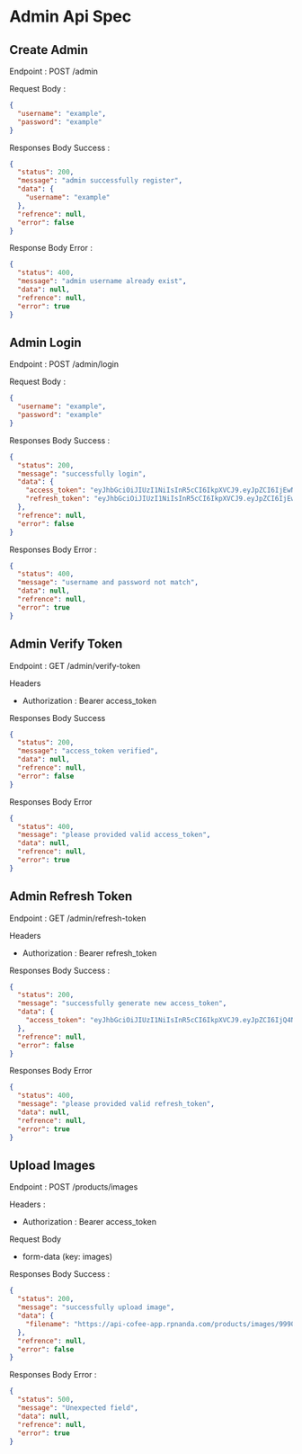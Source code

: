 # Admin Api Spec

## Create Admin

Endpoint : POST /admin

Request Body :

```json
{
  "username": "example",
  "password": "example"
}
```

Responses Body Success :

```json
{
  "status": 200,
  "message": "admin successfully register",
  "data": {
    "username": "example"
  },
  "refrence": null,
  "error": false
}
```

Response Body Error :

```json
{
  "status": 400,
  "message": "admin username already exist",
  "data": null,
  "refrence": null,
  "error": true
}
```

## Admin Login

Endpoint : POST /admin/login

Request Body :

```json
{
  "username": "example",
  "password": "example"
}
```

Responses Body Success :

```json
{
  "status": 200,
  "message": "successfully login",
  "data": {
    "access_token": "eyJhbGciOiJIUzI1NiIsInR5cCI6IkpXVCJ9.eyJpZCI6IjEwNzE4NjA3MzEwNTVkNDUzYzlhNS00M2VjLTQyNDAtYWMyOC0wNGMwMTMwMmQ4ZjQxNzE5MTM3OTYwMjQyIiwiaWF0IjoxNzE5MTM4MjQ5LCJleHAiOjE3MTkxMzg1NDl9.X1_lZF3RP4Yb9-JIu50m8pvS_7PsWTYnaGwtlFVQ2_c",
    "refresh_token": "eyJhbGciOiJIUzI1NiIsInR5cCI6IkpXVCJ9.eyJpZCI6IjEwNzE4NjA3MzEwNTVkNDUzYzlhNS00M2VjLTQyNDAtYWMyOC0wNGMwMTMwMmQ4ZjQxNzE5MTM3OTYwMjQyIiwiaWF0IjoxNzE5MTM4MjQ5LCJleHAiOjE3MTk3NDMwNDl9.7acXRr2LJsTTCTJcXQpiYWTHUIh6lQP4RWVpBxhK80Y"
  },
  "refrence": null,
  "error": false
}
```

Responses Body Error :

```json
{
  "status": 400,
  "message": "username and password not match",
  "data": null,
  "refrence": null,
  "error": true
}
```

## Admin Verify Token

Endpoint : GET /admin/verify-token

Headers

- Authorization : Bearer access_token

Responses Body Success

```json
{
  "status": 200,
  "message": "access_token verified",
  "data": null,
  "refrence": null,
  "error": false
}
```

Responses Body Error

```json
{
  "status": 400,
  "message": "please provided valid access_token",
  "data": null,
  "refrence": null,
  "error": true
}
```

## Admin Refresh Token

Endpoint : GET /admin/refresh-token

Headers

- Authorization : Bearer refresh_token

Responses Body Success :

```json
{
  "status": 200,
  "message": "successfully generate new access_token",
  "data": {
    "access_token": "eyJhbGciOiJIUzI1NiIsInR5cCI6IkpXVCJ9.eyJpZCI6IjQ4NTk3MzgyNTc3NjQwZWZlYTE4OS0wN2UzLTRjM2QtOTBiYy1iMjFlYzc3YWU4OTcxNzE4ODY0NjE2MjcyIiwiaWF0IjoxNzE5MTM4Nzg4LCJleHAiOjE3MTkxMzkwODh9.09sIAkdjWzS2uusvETTB33dfgMR2anG_CRjXo-mq9DI"
  },
  "refrence": null,
  "error": false
}
```

Responses Body Error

```json
{
  "status": 400,
  "message": "please provided valid refresh_token",
  "data": null,
  "refrence": null,
  "error": true
}
```

## Upload Images

Endpoint : POST /products/images

Headers :

- Authorization : Bearer access_token

Request Body

- form-data (key: images)

Responses Body Success :

```json
{
  "status": 200,
  "message": "successfully upload image",
  "data": {
    "filename": "https://api-cofee-app.rpnanda.com/products/images/9990999a35c5f-d3af-40f8-ac76-77a5cce83a9e.jpg"
  },
  "refrence": null,
  "error": false
}
```

Responses Body Error :

```json
{
  "status": 500,
  "message": "Unexpected field",
  "data": null,
  "refrence": null,
  "error": true
}
```
